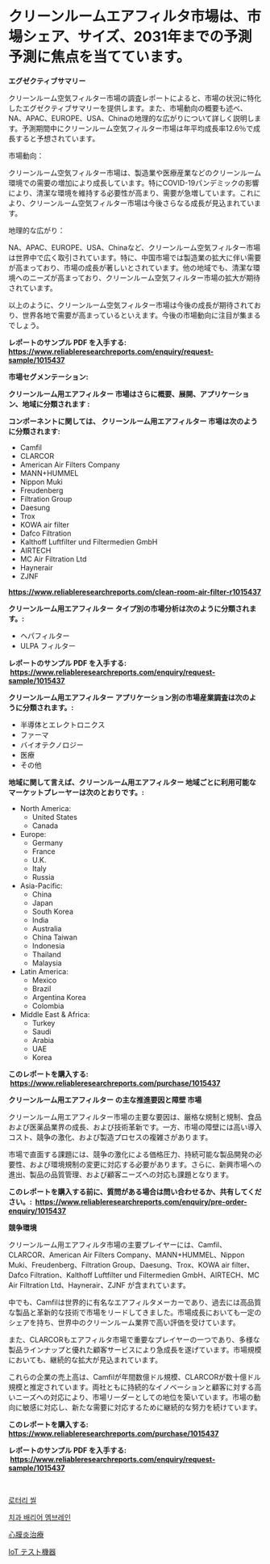 <p><h1>クリーンルームエアフィルタ市場は、市場シェア、サイズ、2031年までの予測予測に焦点を当てています。</h1></p><p><strong>エグゼクティブサマリー</strong></p>
<p><p>クリーンルーム空気フィルター市場の調査レポートによると、市場の状況に特化したエグゼクティブサマリーを提供します。また、市場動向の概要も述べ、NA、APAC、EUROPE、USA、Chinaの地理的な広がりについて詳しく説明します。予測期間中にクリーンルーム空気フィルター市場は年平均成長率12.6％で成長すると予想されています。</p><p>市場動向：</p><p>クリーンルーム空気フィルター市場は、製造業や医療産業などのクリーンルーム環境での需要の増加により成長しています。特にCOVID-19パンデミックの影響により、清潔な環境を維持する必要性が高まり、需要が急増しています。これにより、クリーンルーム空気フィルター市場は今後さらなる成長が見込まれています。</p><p>地理的な広がり：</p><p>NA、APAC、EUROPE、USA、Chinaなど、クリーンルーム空気フィルター市場は世界中で広く取引されています。特に、中国市場では製造業の拡大に伴い需要が高まっており、市場の成長が著しいとされています。他の地域でも、清潔な環境へのニーズが高まっており、クリーンルーム空気フィルター市場の拡大が期待されています。</p><p>以上のように、クリーンルーム空気フィルター市場は今後の成長が期待されており、世界各地で需要が高まっているといえます。今後の市場動向に注目が集まるでしょう。</p></p>
<p><strong>レポートのサンプル PDF を入手する: <a href="https://www.reliableresearchreports.com/enquiry/request-sample/1015437">https://www.reliableresearchreports.com/enquiry/request-sample/1015437</a></strong></p>
<p><strong>市場セグメンテーション:</strong></p>
<p><strong> クリーンルーム用エアフィルター 市場はさらに概要、展開、アプリケーション、地域に分類されます :</strong></p>
<p><strong>コンポーネントに関しては、 クリーンルーム用エアフィルター 市場は次のように分類されます: &nbsp;</strong></p>
<p><ul><li>Camfil</li><li>CLARCOR</li><li>American Air Filters Company</li><li>MANN+HUMMEL</li><li>Nippon Muki</li><li>Freudenberg</li><li>Filtration Group</li><li>Daesung</li><li>Trox</li><li>KOWA air filter</li><li>Dafco Filtration</li><li>Kalthoff Luftfilter und Filtermedien GmbH</li><li>AIRTECH</li><li>MC Air Filtration Ltd</li><li>Haynerair</li><li>ZJNF</li></ul></p>
<p><strong><a href="https://www.reliableresearchreports.com/clean-room-air-filter-r1015437">https://www.reliableresearchreports.com/clean-room-air-filter-r1015437</a></strong></p>
<p><strong> クリーンルーム用エアフィルター タイプ別の市場分析は次のように分類されます。:</strong></p>
<p><ul><li>ヘパフィルター</li><li>ULPA フィルター</li></ul></p>
<p><strong>レポートのサンプル PDF を入手する: &nbsp;<a href="https://www.reliableresearchreports.com/enquiry/request-sample/1015437">https://www.reliableresearchreports.com/enquiry/request-sample/1015437</a></strong></p>
<p><strong> クリーンルーム用エアフィルター アプリケーション別の市場産業調査は次のように分類されます。:</strong></p>
<p><ul><li>半導体とエレクトロニクス</li><li>ファーマ</li><li>バイオテクノロジー</li><li>医療</li><li>その他</li></ul></p>
<p><strong>地域に関して言えば、クリーンルーム用エアフィルター 地域ごとに利用可能なマーケットプレーヤーは次のとおりです。:</strong></p>
<p><ul>
    <li>
        North America:
        <ul>
            <li>United States</li>
            <li>Canada</li>
        </ul>
    </li>
    <li>
        Europe:
        <ul>
            <li>Germany</li>
            <li>France</li>
            <li>U.K.</li>
            <li>Italy</li>
            <li>Russia</li>
        </ul>
    </li>
    <li>
        Asia-Pacific:
        <ul>
            <li>China</li>
            <li>Japan</li>
            <li>South Korea</li>
            <li>India</li>
            <li>Australia</li>
            <li>China Taiwan</li>
            <li>Indonesia</li>
            <li>Thailand</li>
            <li>Malaysia</li>
        </ul>
    </li>
    <li>
        Latin America:
        <ul>
            <li>Mexico</li>
            <li>Brazil</li>
            <li>Argentina Korea</li>
            <li>Colombia</li>
        </ul>
    </li>
    <li>
        Middle East & Africa:
        <ul>
            <li>Turkey</li>
            <li>Saudi</li>
            <li>Arabia</li>
            <li>UAE</li>
            <li>Korea</li>
        </ul>
    </li>
    </ul></p>
<p><strong>このレポートを購入する: &nbsp;<a href="https://www.reliableresearchreports.com/purchase/1015437">https://www.reliableresearchreports.com/purchase/1015437</a></strong></p>
<p><strong>クリーンルーム用エアフィルター の主な推進要因と障壁 市場</strong></p>
<p><p>クリーンルーム用エアフィルター市場の主要な要因は、厳格な規制と規制、食品および医薬品業界の成長、および技術革新です。一方、市場の障壁には高い導入コスト、競争の激化、および製造プロセスの複雑さがあります。</p><p>市場で直面する課題には、競争の激化による価格圧力、持続可能な製品開発の必要性、および環境規制の変更に対応する必要があります。さらに、新興市場への進出、製品の品質管理、および顧客ニーズへの対応も課題となります。</p></p>
<p><strong>このレポートを購入する前に、質問がある場合は問い合わせるか、共有してください。:&nbsp; <a href="https://www.reliableresearchreports.com/enquiry/pre-order-enquiry/1015437">https://www.reliableresearchreports.com/enquiry/pre-order-enquiry/1015437</a></strong></p>
<p><strong>競争環境</strong></p>
<p><p>クリーンルーム用エアフィルタ市場の主要プレイヤーには、Camfil、CLARCOR、American Air Filters Company、MANN+HUMMEL、Nippon Muki、Freudenberg、Filtration Group、Daesung、Trox、KOWA air filter、Dafco Filtration、Kalthoff Luftfilter und Filtermedien GmbH、AIRTECH、MC Air Filtration Ltd、Haynerair、ZJNF が含まれています。</p><p>中でも、Camfilは世界的に有名なエアフィルタメーカーであり、過去には高品質な製品と革新的な技術で市場をリードしてきました。市場成長においても一定のシェアを持ち、世界中のクリーンルーム業界で高い評価を受けています。</p><p>また、CLARCORもエアフィルタ市場で重要なプレイヤーの一つであり、多様な製品ラインナップと優れた顧客サービスにより急成長を遂げています。市場規模においても、継続的な拡大が見込まれています。</p><p>これらの企業の売上高は、Camfilが年間数億ドル規模、CLARCORが数十億ドル規模と推定されています。両社ともに持続的なイノベーションと顧客に対する高いニーズへの対応により、市場リーダーとしての地位を築いています。市場の動向に敏感に対応し、新たな需要に対応するために継続的な努力を続けています。</p></p>
<p><strong>このレポートを購入する: &nbsp; <a href="https://www.reliableresearchreports.com/purchase/1015437">https://www.reliableresearchreports.com/purchase/1015437</a></strong></p>
<p><strong>レポートのサンプル PDF を入手する: &nbsp;<a href="https://www.reliableresearchreports.com/enquiry/request-sample/1015437">https://www.reliableresearchreports.com/enquiry/request-sample/1015437</a></strong><strong></strong></p>
<p>&nbsp;</p>
<p><p><a href="https://medium.com/@jomosley1999/%EB%A1%9C%ED%83%80%EB%A6%AC-%EC%94%B0-%EC%8B%9C%EC%9E%A5-%EC%8B%9C%EC%9E%A5-%EC%A0%90%EC%9C%A0%EC%9C%A8-%EC%8B%9C%EC%9E%A5-%EB%8F%99%ED%96%A5-%EB%B0%8F-%EB%AF%B8%EB%9E%98-%EC%84%B1%EC%9E%A5-%ED%83%90%EC%83%89-891191180755">로터리 씰</a></p><p><a href="https://github.com/fernandotryO5lson96765/Market-Research-Report-List-1/blob/main/382469629258.md">치과 배리어 멤브레인</a></p><p><a href="https://medium.com/@barrymundy88/%E5%BF%83%E5%9A%A2%E7%82%8E%E6%B2%BB%E7%99%82%E5%B8%82%E5%A0%B4-2031%E5%B9%B4%E3%81%BE%E3%81%A7%E3%81%AE%E5%8B%95%E5%90%91-%E4%BA%88%E6%B8%AC-%E7%AB%B6%E4%BA%89%E5%88%86%E6%9E%90-0961cdd028fd">心膜炎治療</a></p><p><a href="https://medium.com/@darieenson678546/iot%E3%83%86%E3%82%B9%E3%83%88%E6%A9%9F%E5%99%A8%E5%B8%82%E5%A0%B4%E3%83%AC%E3%83%9D%E3%83%BC%E3%83%88%E3%81%AF-%E3%81%93%E3%81%AE%E5%B8%82%E5%A0%B4%E3%81%AE%E6%9C%80%E6%96%B0%E3%81%AE%E3%83%88%E3%83%AC%E3%83%B3%E3%83%89%E3%81%A8%E6%88%90%E9%95%B7%E6%A9%9F%E4%BC%9A%E3%82%92%E6%98%8E%E3%82%89%E3%81%8B%E3%81%AB%E3%81%97%E3%81%A6%E3%81%84%E3%81%BE%E3%81%99-bb3cbd8b0d38">IoT テスト機器</a></p></p>